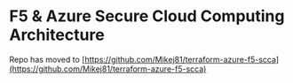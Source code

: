 # F5 & Azure Secure Cloud Computing Architecture

Repo has moved to [https://github.com/Mikej81/terraform-azure-f5-scca](https://github.com/Mikej81/terraform-azure-f5-scca)
